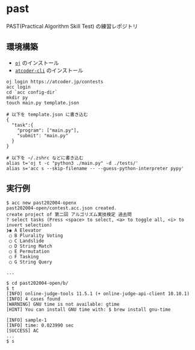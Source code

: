 # past
PAST(Practical Algorithm Skill Test) の練習レポジトリ

## 環境構築

- [`oj`](https://github.com/online-judge-tools/oj) のインストール
- [`atcoder-cli`](https://github.com/Tatamo/atcoder-cli) のインストール

```console
oj login https://atcoder.jp/contests
acc login
cd `acc config-dir`
mkdir py
touch main.py template.json

# 以下を template.json に書き込む
{
  "task":{
    "program": ["main.py"],
    "submit": "main.py"
  }
}

# 以下を ~/.zshrc などに書き込む
alias t='oj t -c "python3 ./main.py" -d ./tests/'
alias s='acc s --skip-filename -- --guess-python-interpreter pypy'
```

## 実行例

```console
$ acc new past202004-openx
past202004-open/contest.acc.json created.
create project of 第二回 アルゴリズム実技検定 過去問
? select tasks (Press <space> to select, <a> to toggle all, <i> to invert selection)
❯◉ A Elevator
 ◯ B Plurality Voting
 ◯ C Landslide
 ◯ D String Match
 ◯ E Permutation
 ◯ F Tasking
 ◯ G String Query

...

$ cd past202004-open/b/
$ t
[INFO] online-judge-tools 11.5.1 (+ online-judge-api-client 10.10.1)
[INFO] 4 cases found
[WARNING] GNU time is not available: gtime
[HINT] You can install GNU time with: $ brew install gnu-time

[INFO] sample-1
[INFO] time: 0.023990 sec
[SUCCESS] AC
...
$ s
```
